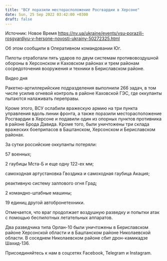 ```yaml
---
title: "ВСУ поразили месторасположение Росгвардии в Херсоне"
date: Sun, 25 Sep 2022 03:42:00 +0300
draft: false
---
```

Источник: Новое Время https://nv.ua/ukraine/events/vsu-porazili-rosgvardiyu-v-hersone-novosti-ukrainy-50272325.html


Об этом сообщили в Оперативном командовании Юг.

Пилоты отработали пять ударов по двум системам противовоздушной обороны в Херсонском и Каховском районах и трем районам сосредоточения вооружения и техники в Бериславском районе.

 Видео дня   

Ракетно-артиллерийские подразделения выполнили 266 задач, в том числе усилив огневой контроль в районе Каховской ГЭС, где оккупанты пытаются налаживать переправы.

Кроме этого, ВСУ ослабили вражескую армию на три пункта управления вдоль линии фронта, а также поразили месторасположение Росгвардии в Херсоне и подавили один из опорных пунктов противника в районе Брода Давида. Кроме того, были уничтожены три склада вражеских боеприпасов в Баштанском, Херсонском и Бериславском районах.

За сутки российские оккупанты потеряли:

57 военных;

2 гаубицы Мста-Б и еще одну 122-ех мм;

самоходная артустановка Гвоздика и самоходная гаубица Акация;

реактивную систему залпового огня Град;

2 командно-штабные машины;

19 единиц другой автобронетехники.

Отмечается, что враг продолжает воздушную разведку и попытки атак с помощью беспилотных летательных аппаратов.

Два разведчика типа Орлан-10 были уничтожены в Бериславском районе Херсонской области и в Баштанском районе Николаевской области. В соседнем Николаевском районе сбит дрон-камикадзе Шахид-136.

Присоединяйтесь к нам в соцсетях Facebook, Telegram и Instagram.
